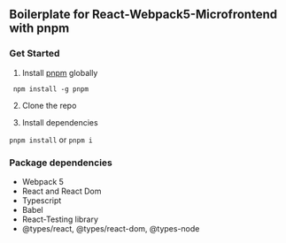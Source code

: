 ## Boilerplate for React-Webpack5-Microfrontend with pnpm

### Get Started

1. Install [pnpm](https://pnpm.io/) globally

` npm install -g pnpm`

2. Clone the repo

3. Install dependencies

`pnpm install` or `pnpm i`

### Package dependencies

- Webpack 5
- React and React Dom
- Typescript
- Babel
- React-Testing library
- @types/react, @types/react-dom, @types-node
